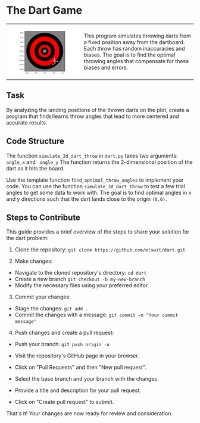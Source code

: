 # The Dart Game

<table>
  <tr>
    <td><img src="darts.png" width=1000/> </td>
    <td width=60%>This program simulates throwing darts from a fixed position away from the dartboard. Each throw has random inaccuracies and biases. The goal is to find the optimal throwing angles that compensate for these biases and errors.</td>
  </tr>
</table>

## Task 
By analyzing the landing positions of the thrown darts on the plot, create a program that finds/learns throw angles that lead to more centered and accurate  results.

## Code Structure

 The function ``simulate_3d_dart_throw``  in `dart.py` takes two arguments:  ``angle_x`` and `` angle_y`` The function returns the 2-dimensional position of the dart as it hits the board. 
 
Use the template function ``find_optimal_throw_angles`` to implement your code. You can use the function `simulate_3d_dart_throw` to test a few trial angles to get some data to work with.  The goal is to find optimal angles in x and y directions such that the dart lands close to the origin `(0,0)`.
  

## Steps to Contribute

This guide provides a brief overview of the steps to share your solution for the dart problem:

1. Clone the repository: `git clone https://github.com/elswit/dart.git `


2. Make changes:
- Navigate to the cloned repository's directory: `cd dart`
- Create a new branch `git checkout -b my-new-branch`
- Modify the necessary files using your preferred editor.

3. Commit your changes:
- Stage the changes: `git add .`
- Commit the changes with a message: `git commit -m "Your commit message"`

4. Push changes and create a pull request:
- Push your branch: `git push origin -u`

- Visit the repository's GitHub page in your browser.
- Click on "Pull Requests" and then "New pull request".
- Select the base branch and your branch with the changes.
- Provide a title and description for your pull request.
- Click on "Create pull request" to submit.

That's it! Your changes are now ready for review and consideration.

